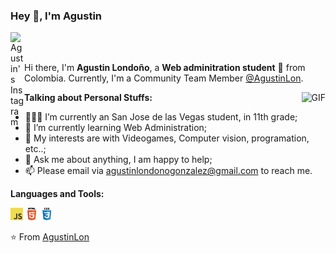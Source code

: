 ### Hey 👋, I'm Agustin


<a href="https://www.instagram.com/londonoagustin/">
  <img align="left" alt="Agustin's Instagram" width="22px" src="https://cdn.jsdelivr.net/npm/simple-icons@v3/icons/instagram.svg" />
</a>

<br />
<br />

Hi there, I'm **Agustin Londoño**, a **Web adminitration student** 🚀 from Colombia.  Currently, I'm a Community Team Member [@AgustinLon](https://github.com/CAgustinLon). 

  <img align="right" alt="GIF" src="https://i.pinimg.com/originals/e4/26/70/e426702edf874b181aced1e2fa5c6cde.gif" />

**Talking about Personal Stuffs:**

- 👨🏽‍💻 I’m currently an San Jose de las Vegas student, in 11th grade;
- 🌱 I’m currently learning Web Administration; 
- 🤔 My interests are with Videogames, Computer vision, programation, etc..;
- 💬 Ask me about anything, I am happy to help;
- 📫 Please email via agustinlondonogonzalez@gmail.com to reach me.



**Languages and Tools:**  


<code><img height="20" src="https://raw.githubusercontent.com/github/explore/80688e429a7d4ef2fca1e82350fe8e3517d3494d/topics/javascript/javascript.png"></code>
<code><img height="20" src="https://raw.githubusercontent.com/github/explore/80688e429a7d4ef2fca1e82350fe8e3517d3494d/topics/html/html.png"></code>
<code><img height="20" src="https://raw.githubusercontent.com/github/explore/80688e429a7d4ef2fca1e82350fe8e3517d3494d/topics/css/css.png"></code>


⭐️ From [AgustinLon](https://github.com/AgustinLon)
